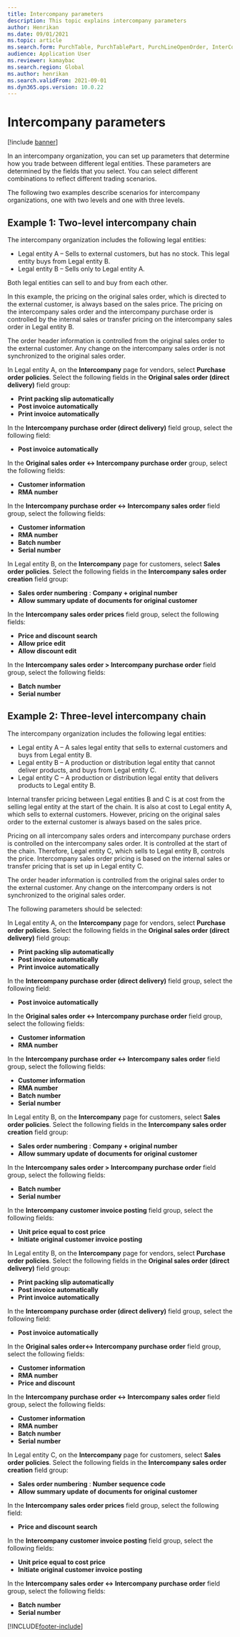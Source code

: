 ```yaml
---
title: Intercompany parameters
description: This topic explains intercompany parameters
author: Henrikan
ms.date: 09/01/2021
ms.topic: article
ms.search.form: PurchTable, PurchTablePart, PurchLineOpenOrder, InterCompanyTradingRelationSetupCustomer
audience: Application User
ms.reviewer: kamaybac
ms.search.region: Global
ms.author: henrikan
ms.search.validFrom: 2021-09-01
ms.dyn365.ops.version: 10.0.22
---
```


# Intercompany parameters

[!include [banner](../../includes/banner.md)]

In an intercompany organization, you can set up parameters that determine how you trade between different legal entities. These parameters are determined by the fields that you select. You can select different combinations to reflect different trading scenarios.

The following two examples describe scenarios for intercompany organizations, one with two levels and one with three levels.

## Example 1: Two-level intercompany chain

The intercompany organization includes the following legal entities:

- Legal entity A – Sells to external customers, but has no stock. This legal entity buys from Legal entity B.
- Legal entity B – Sells only to Legal entity A.

Both legal entities can sell to and buy from each other.

In this example, the pricing on the original sales order, which is directed to the external customer, is always based on the sales price. The pricing on the intercompany sales order and the intercompany purchase order is controlled by the internal sales or transfer pricing on the intercompany sales order in Legal entity B.

The order header information is controlled from the original sales order to the external customer. Any change on the intercompany sales order is not synchronized to the original sales order.

In Legal entity A, on the **Intercompany** page for vendors, select **Purchase order policies**. Select the following fields in the **Original sales order (direct delivery)** field group:

- **Print packing slip automatically**
- **Post invoice automatically**
- **Print invoice automatically**

In the **Intercompany purchase order (direct delivery)** field group, select the following field:

- **Post invoice automatically**

In the **Original sales order <-> Intercompany purchase order** group, select the following fields:

- **Customer information**
- **RMA number**

In the **Intercompany purchase order <-> Intercompany sales order** field group, select the following fields:

- **Customer information**
- **RMA number**
- **Batch number**
- **Serial number**

In Legal entity B, on the **Intercompany** page for customers, select **Sales order policies**. Select the following fields in the **Intercompany sales order creation** field group:

- **Sales order numbering** : **Company + original number**
- **Allow summary update of documents for original customer**

In the **Intercompany sales order prices** field group, select the following fields:

- **Price and discount search**
- **Allow price edit**
- **Allow discount edit**

In the **Intercompany sales order \> Intercompany purchase order** field group, select the following fields:

- **Batch number**
- **Serial number**

## Example 2: Three-level intercompany chain

The intercompany organization includes the following legal entities:

- Legal entity A – A sales legal entity that sells to external customers and buys from Legal entity B.
- Legal entity B – A production or distribution legal entity that cannot deliver products, and buys from Legal entity C.
- Legal entity C – A production or distribution legal entity that delivers products to Legal entity B.

Internal transfer pricing between Legal entities B and C is at cost from the selling legal entity at the start of the chain. It is also at cost to Legal entity A, which sells to external customers. However, pricing on the original sales order to the external customer is always based on the sales price.

Pricing on all intercompany sales orders and intercompany purchase orders is controlled on the intercompany sales order. It is controlled at the start of the chain. Therefore, Legal entity C, which sells to Legal entity B, controls the price. Intercompany sales order pricing is based on the internal sales or transfer pricing that is set up in Legal entity C.

The order header information is controlled from the original sales order to the external customer. Any change on the intercompany orders is not synchronized to the original sales order.

The following parameters should be selected:

In Legal entity A, on the **Intercompany** page for vendors, select **Purchase order policies**. Select the following fields in the **Original sales order (direct delivery)** field group:

- **Print packing slip automatically**
- **Post invoice automatically**
- **Print invoice automatically**

In the **Intercompany purchase order (direct delivery)** field group, select the following field:

- **Post invoice automatically**

In the **Original sales order <-> Intercompany purchase order** field group, select the following fields:

- **Customer information**
- **RMA number**

In the **Intercompany purchase order <-> Intercompany sales order** field group, select the following fields:

- **Customer information**
- **RMA number**
- **Batch number**
- **Serial number**

In Legal entity B, on the **Intercompany** page for customers, select **Sales order policies**. Select the following fields in the **Intercompany sales order creation** field group:

- **Sales order numbering** : **Company + original number**
- **Allow summary update of documents for original customer**

In the **Intercompany sales order \> Intercompany purchase order** field group, select the following fields:

- **Batch number**
- **Serial number**

In the **Intercompany customer invoice posting** field group, select the following fields:

- **Unit price equal to cost price**
- **Initiate original customer invoice posting**

In Legal entity B, on the **Intercompany** page for vendors, select **Purchase order policies**. Select the following fields in the **Original sales order (direct delivery)** field group:

- **Print packing slip automatically**
- **Post invoice automatically**
- **Print invoice automatically**

In the **Intercompany purchase order (direct delivery)** field group, select the following field:

- **Post invoice automatically**

In the **Original sales order<-> Intercompany purchase order** field group, select the following fields:

- **Customer information**
- **RMA number**
- **Price and discount**

In the **Intercompany purchase order <-> Intercompany sales order** field group, select the following fields:

- **Customer information**
- **RMA number**
- **Batch number**
- **Serial number**

In Legal entity C, on the **Intercompany** page for customers, select **Sales order policies**. Select the following fields in the **Intercompany sales order creation** field group:

- **Sales order numbering** : **Number sequence code**
- **Allow summary update of documents for original customer**

In the **Intercompany sales order prices** field group, select the following field:

- **Price and discount search**

In the **Intercompany customer invoice posting** field group, select the following fields:

- **Unit price equal to cost price**
- **Initiate original customer invoice posting**

In the **Intercompany sales order <-> Intercompany purchase order** field group, select the following fields:

- **Batch number**
- **Serial number**

[!INCLUDE[footer-include](../../includes/footer-banner.md)]
